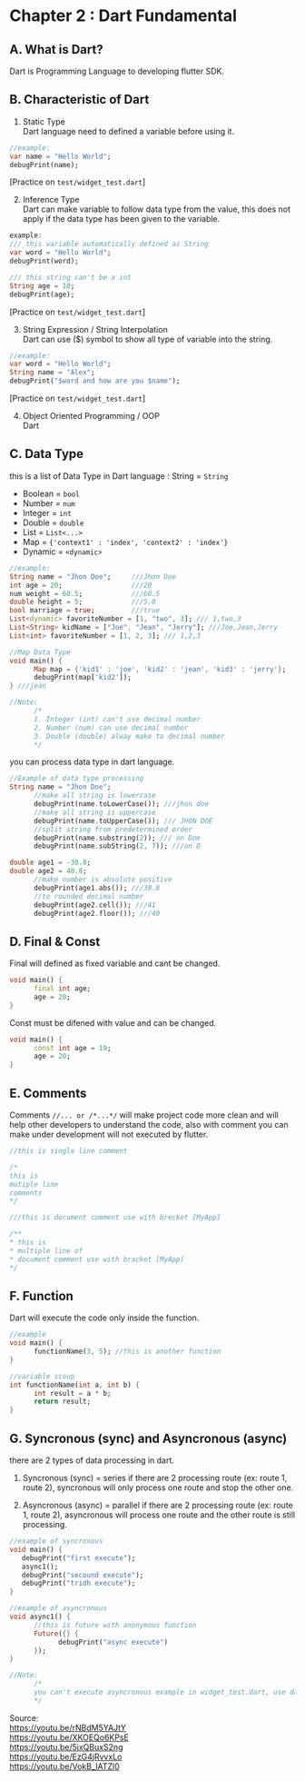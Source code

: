 # **Chapter 2 : Dart Fundamental**
## A. What is Dart?
Dart is Programming Language to developing flutter SDK.
## B. Characteristic of Dart
1. Static Type  <br/>
Dart language need to defined a variable before using it.
```dart
//example: 
var name = "Hello World";
debugPrint(name);
```
[Practice on `test/widget_test.dart`]

2. Inference Type <br/>
Dart can make variable to follow data type from the value, this does not apply if the data type has been given to the variable.
```dart
example:
/// this variable automatically defined as String
var word = "Hello World";
debugPrint(word);

/// this string can't be a int
String age = 10;
debugPrint(age);
```
[Practice on `test/widget_test.dart`]

3. String Expression / String Interpolation <br/>
Dart can use ($) symbol to show all type of variable into the string.
```dart
//example:
var word = "Hello World";
String name = "Alex";
debugPrint("$word and how are you $name");
```
[Practice on `test/widget_test.dart`]

4. Object Oriented Programming / OOP <br/>
Dart
## C. Data Type
this is a list of Data Type in Dart language :
String    = `String`
- Boolean   = `bool`
- Number    = `num`
- Integer   = `int`
- Double    = `double`
- List      = `List<...>`
- Map       = `{'context1' : 'index', 'context2' : 'index'}`
- Dynamic   = `<dynamic>`

```dart
//example:
String name = "Jhon Doe";     ///Jhon Doe
int age = 20;                 ///20
num weight = 60.5;            ///60.5
double height = 5;            ///5.0
bool marriage = true;         ///true
List<dynamic> favoriteNumber = [1, "two", 3]; /// 1,two,3
List<String> kidName = ["Joe", "Jean", "Jerry"]; ///Joe,Jean,Jerry
List<int> favoriteNumber = [1, 2, 3]; /// 1,2,3

//Map Data Type
void main() {
      Map map = {'kid1' : 'joe', 'kid2' : 'jean', 'kid3' : 'jerry'};
      debugPrint(map['kid2']);
} ///jean

//Note:
      /*
      1. Integer (int) can't use decimal number
      2. Number (num) can use decimal number
      3. Double (double) alway make to decimal number
      */
```
you can process data type in dart language.
```dart
//Example of data type processing
String name = "Jhon Doe";
      //make all string is lowercase
      debugPrint(name.toLowerCase()); ///jhon doe
      //make all string is uppercase
      debugPrint(name.toUpperCase()); /// JHON DOE
      //split string from predetermined order
      debugPrint(name.substring(2)); /// on Doe
      debugPrint(name.subString(2, 7)); ///on D

double age1 = -30.8;
double age2 = 40.8;
      //make number is absolute positive
      debugPrint(age1.abs()); ///30.8
      //to rounded decimal number
      debugPrint(age2.cell()); ///41
      debugPrint(age2.floor()); ///40
```

## D. Final & Const
Final will defined as fixed variable and cant be changed.

```dart
void main() {
      final int age;
      age = 20;
}
```
Const must be difened with value and can be changed.
```dart
void main() {
      const int age = 19;
      age = 20;
}
```

## E. Comments
Comments `//... or /*...*/` will make project code more clean and will help other developers to understand the code, also with comment you can make under development will not executed by flutter.
```dart
//this is single line comment 

/* 
this is 
mutiple line
comments
*/

///this is document comment use with brecket [MyApp]

/**
* this is 
* multiple line of
* document comment use with bracket [MyApp]
*/
```

## F. Function
Dart will execute the code only inside the function.
```dart
//example
void main() {
      functionName(3, 5); //this is another function
}

//variable scoup
int functionName(int a, int b) {
      int result = a * b;
      return result;
}
```

## G. Syncronous (sync) and Asyncronous (async) 
there are 2 types of data processing in dart.

1. Syncronous (sync) = series
if there are 2 processing route (ex: route 1, route 2), syncronous will only process one route and stop the other one.

2. Asyncronous (async) = parallel
if there are 2 processing route (ex: route 1, route 2), asyncronous will process one route and the other route is still processing.
```dart
//example of syncronous
void main() {
   debugPrint("first execute");
   async1();
   debugPrint("secound execute");
   debugPrint("tridh execute");
}

//example of asyncronous
void async1() {
      //this is future with anonymous function
      Future({} { 
            debugPrint("async execute")
      });
}

//Note: 
      /*
      you can't execute asyncronous example in widget_test.dart, use dardPad to try it
      */
```

Source:
<br/> https://youtu.be/rNBdM5YAJtY
<br/> https://youtu.be/XKOEQo6KPsE
<br/> https://youtu.be/5jxQBuxS2ng
<br/> https://youtu.be/EzG4jRvvxLo
<br/> https://youtu.be/VokB_IATZl0
